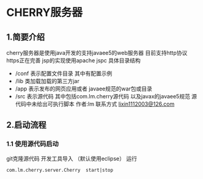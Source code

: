 CHERRY服务器
=====================

## 1.简要介绍 ##
 cherry服务器是使用java开发的支持javaee5的web服务器 目前支持http协议 https正在完善 jsp的实现使用apache jspc 具体目录结构
   * /conf 表示配置文件目录 其中有配置示例
   * /lib 类加载加载的第三方jar
   * /app 表示发布的网页应用或者 javaee规范的war包或目录
   * /src 表示源代码 其中包括com.lm.cherry源代码 以及javax的javaee5规范
 源代码中未给出可执行脚本 
 作者:lm  联系方式 lixin1112003@126.com

## 2.启动流程 ##
 ### 1.1 使用源代码启动 ###
git克隆源代码  开发工具导入 （默认使用eclipse） 运行
   ```properties
  com.lm.cherry.server.Cherry  start|stop
